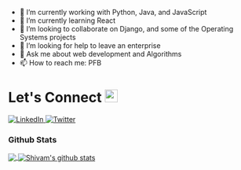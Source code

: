 
* 🔭 I’m currently working with Python, Java, and JavaScript
* 🌱 I’m currently learning React
* 👯 I’m looking to collaborate on Django, and some of the Operating Systems projects
* 🤔 I’m looking for help to leave an enterprise
* 💬 Ask me about web development and Algorithms
* 📫 How to reach me: PFB

<!---
Shivam052/Shivam052 is a ✨ special ✨ repository because its `README.md` (this file) appears on your GitHub profile.
You can click the Preview link to take a look at your changes.
--->

# Let's Connect <img src="https://github.com/TheDudeThatCode/TheDudeThatCode/blob/master/Assets/Hi.gif" width="26px">

<a target="_blank" href="https://www.linkedin.com/in/Shivam052/" target="_blank">
<img alt="LinkedIn" src="https://img.shields.io/badge/LinkedIn-0077B5?style=for-the-badge&logo=linkedin&logoColor=white" />
</a>


<a target="_blank" href="https://medium.com/@Shivam052" target="_blank">
<img alt="Twitter" src="https://img.shields.io/badge/Medium-12100E?style=for-the-badge&logo=medium&logoColor=white" />
</a>
 
 
### Github Stats
<a href="https://github.com/Shivam052">
  <img align="center" src="https://github-readme-stats.vercel.app/api/top-langs/?username=Shivam052&theme=dark&hide_langs_below=1" />
</a>

<a href="https://github.com/Shivam052">
 <img align="center" src="https://github-readme-stats.vercel.app/api?username=Shivam052&show_icons=true&theme=dark&line_height=27" alt="Shivam's github stats"/>
</a>


<!-- Thanks to NSKY80*) -->
